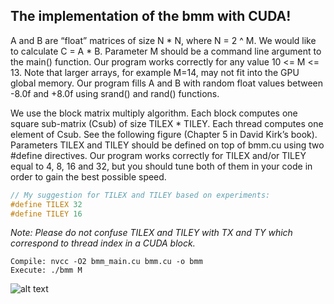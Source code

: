 
## The implementation of the bmm with CUDA!


A and B are “float” matrices of size N * N, where N = 2 ^ M. We would like to calculate C = A * B.
Parameter M should be a command line argument to the main() function. Our program works correctly for any value 10 <= M <= 13. 
Note that larger arrays, for example M=14, may not fit into the GPU global memory. Our program fills A and B with random float values between -8.0f and +8.0f using srand() and rand() functions.

We use the block matrix multiply algorithm. Each block computes one
square sub-matrix (Csub) of size TILEX * TILEY. Each thread computes one element of Csub. See
the following figure (Chapter 5 in David Kirk’s book). Parameters TILEX and TILEY should
be defined on top of bmm.cu using two #define directives. Our program works correctly
for TILEX and/or TILEY equal to 4, 8, 16 and 32, but you should tune both of them in your
code in order to gain the best possible speed. 

```c
// My suggestion for TILEX and TILEY based on experiments:
#define TILEX 32
#define TILEY 16
```

> <div class="text-blue mb-2">
*Note: Please do not confuse TILEX and TILEY
with TX and TY which correspond to thread index in a CUDA block.*
</div>

```
Compile: nvcc -O2 bmm_main.cu bmm.cu -o bmm
Execute: ./bmm M
```

![alt text](https://github.com/hoseinyavarzadeh/Parallel_Computing/blob/main/Block_Matrix_Multiplication(bmm)/bmm.png)

